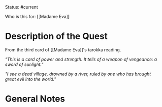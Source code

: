 Status: #current

Who is this for: [[Madame Eva]]
# Description of the Quest
 From the third card of [[Madame Eva]]'s tarokka reading. 

*"This is a card of power and strength. It tells of a weapon of vengeance: a sword of sunlight."*

*"I see a dead village, drowned by a river, ruled by one who has brought great evil into the world."*
# General Notes
